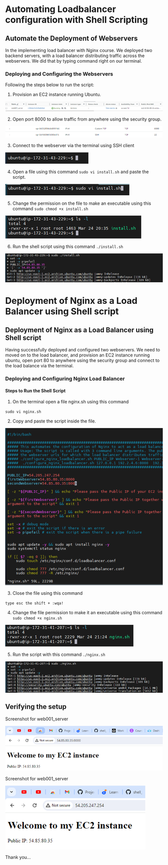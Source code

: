 #   Automating Loadbalancer configuration with Shell Scripting

##  Automate the Deployment of Webservers

In the implementing load balancer with Nginx course. We deployed two backend servers, with a load balancer distributing traffic across the webservers. We did that by typing command right on our terminal.

###  Deploying and Configuring the Webservers

Following the steps below to run the script:

1. Provision an EC2 instance running Ubuntu. 

![alt text](<images_8/Screenshot 2024-03-24 190425.png>)

2. Open port 8000 to allow traffic from anywhere using the security group.

![alt text](<images_8/Screenshot 2024-03-24 192637.png>)

3. Connect to the webserver via the terminal using SSH client

![alt text](<images_8/Screenshot 2024-03-24 193322.png>)

4. Open a file using this command `sudo vi install.sh` and paste the script.

![alt text](<images_8/Screenshot 2024-03-24 202902.png>)

5. Change the permission on the file to make an executable using this command `sudo chmod +x install.sh`

![alt text](<images_8/Screenshot 2024-03-24 203623.png>)

6. Run the shell script using this command `./install.sh`

![alt text](<images_8/Screenshot 2024-03-24 204454.png>)

#   Deployment of Nginx as a Load Balancer using Shell script

##   Deployment of Nginx as a Load Balancer using Shell script

Having successfully deployed and configured two webservers. We need to moved on to the load balancer, and provision an EC2 instance running ubuntu, open port 80 to anywhere using the security group and connect to the load balance via the terminal.

### Deploying and Configuring Nginx Load Balancer

####    Steps to Run the Shell Script

1. On the terminal open a file nginx.sh using this command 

`sudo vi nginx.sh`

2. Copy and paste the script inside the file.

![alt text](<images_8/Screenshot 2024-03-24 212320.png>)

3. Close the file using this command 

`type esc the shift + :wqa!`

4. Change the file permission to make it an executable using this command `sudo chmod +x nginx.sh`

![alt text](<images_8/Screenshot 2024-03-24 212424.png>)

5. Run the script with this command `./nginx.sh`

![alt text](<images_8/Screenshot 2024-03-24 214722.png>)

##  Verifying the setup

Screenshot for web001_server

![alt text](<images_8/Screenshot 2024-03-24 215153.png>)

Screenshot for web001_server

![alt text](<images_8/Screenshot 2024-03-24 215208.png>)


Thank you...